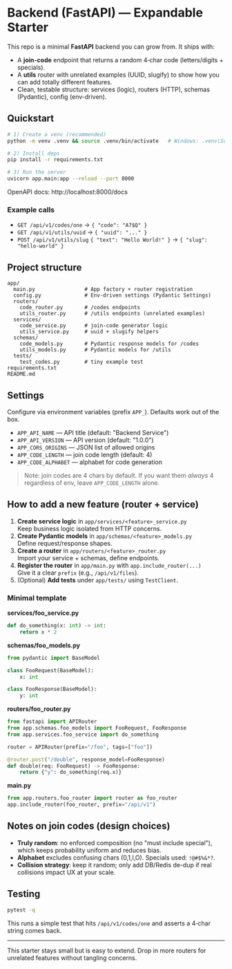 # Backend (FastAPI) — Expandable Starter

This repo is a minimal **FastAPI** backend you can grow from. It ships with:
- A **join-code** endpoint that returns a random 4‑char code (letters/digits + specials).
- A **utils** router with unrelated examples (UUID, slugify) to show how you can add totally different features.
- Clean, testable structure: services (logic), routers (HTTP), schemas (Pydantic), config (env-driven).

## Quickstart

```bash
# 1) Create a venv (recommended)
python -m venv .venv && source .venv/bin/activate   # Windows: .venv\Scripts\activate

# 2) Install deps
pip install -r requirements.txt

# 3) Run the server
uvicorn app.main:app --reload --port 8000
```

OpenAPI docs: http://localhost:8000/docs

### Example calls
- `GET /api/v1/codes/one` → `{ "code": "A7$Q" }`
- `GET /api/v1/utils/uuid` → `{ "uuid": "..." }`
- `POST /api/v1/utils/slug` `{ "text": "Hello World!" }` → `{ "slug": "hello-world" }`

## Project structure

```
app/
  main.py                # App factory + router registration
  config.py              # Env-driven settings (Pydantic Settings)
  routers/
    code_router.py       # /codes endpoints
    utils_router.py      # /utils endpoints (unrelated examples)
  services/
    code_service.py      # join-code generator logic
    utils_service.py     # uuid + slugify helpers
  schemas/
    code_models.py       # Pydantic response models for /codes
    utils_models.py      # Pydantic models for /utils
  tests/
    test_codes.py        # tiny example test
requirements.txt
README.md
```

## Settings

Configure via environment variables (prefix `APP_`). Defaults work out of the box.

- `APP_API_NAME` — API title (default: "Backend Service")
- `APP_API_VERSION` — API version (default: "1.0.0")
- `APP_CORS_ORIGINS` — JSON list of allowed origins
- `APP_CODE_LENGTH` — join code length (default: 4)
- `APP_CODE_ALPHABET` — alphabet for code generation

> Note: join codes are 4 chars by default. If you want them *always* 4 regardless of env, leave `APP_CODE_LENGTH` alone.

## How to add a new feature (router + service)

1. **Create service logic** in `app/services/<feature>_service.py`  
   Keep business logic isolated from HTTP concerns.
2. **Create Pydantic models** in `app/schemas/<feature>_models.py`  
   Define request/response shapes.
3. **Create a router** in `app/routers/<feature>_router.py`  
   Import your service + schemas, define endpoints.
4. **Register the router** in `app/main.py` with `app.include_router(...)`  
   Give it a clear `prefix` (e.g., `/api/v1/files`).
5. (Optional) **Add tests** under `app/tests/` using `TestClient`.

### Minimal template

**services/foo_service.py**
```python
def do_something(x: int) -> int:
    return x * 2
```

**schemas/foo_models.py**
```python
from pydantic import BaseModel

class FooRequest(BaseModel):
    x: int

class FooResponse(BaseModel):
    y: int
```

**routers/foo_router.py**
```python
from fastapi import APIRouter
from app.schemas.foo_models import FooRequest, FooResponse
from app.services.foo_service import do_something

router = APIRouter(prefix="/foo", tags=["foo"])

@router.post("/double", response_model=FooResponse)
def double(req: FooRequest) -> FooResponse:
    return {"y": do_something(req.x)}
```

**main.py**
```python
from app.routers.foo_router import router as foo_router
app.include_router(foo_router, prefix="/api/v1")
```

## Notes on join codes (design choices)

- **Truly random**: no enforced composition (no "must include special"), which keeps probability uniform and reduces bias.
- **Alphabet** excludes confusing chars (0,1,I,O). Specials used: `!@#$%&*?`.
- **Collision strategy**: keep it random; only add DB/Redis de-dup if real collisions impact UX at your scale.

## Testing

```bash
pytest -q
```

This runs a simple test that hits `/api/v1/codes/one` and asserts a 4‑char string comes back.

---

This starter stays small but is easy to extend. Drop in more routers for unrelated features without tangling concerns.
